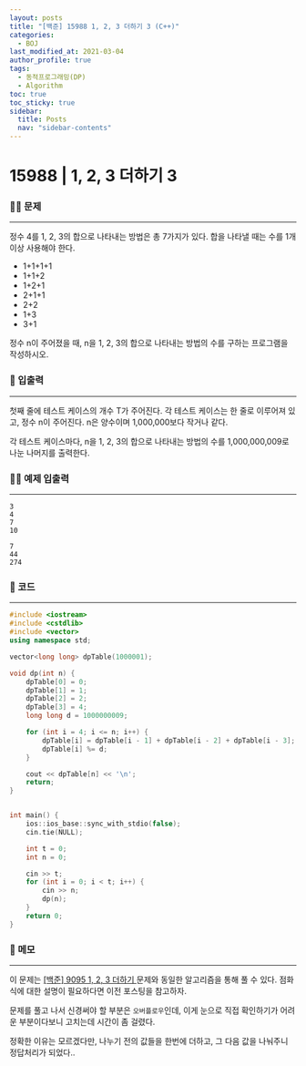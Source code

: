 ```yaml
---
layout: posts
title: "[백준] 15988 1, 2, 3 더하기 3 (C++)"
categories:
  - BOJ
last_modified_at: 2021-03-04
author_profile: true
tags:
  - 동적프로그래밍(DP)
  - Algorithm
toc: true
toc_sticky: true
sidebar:
  title: Posts
  nav: "sidebar-contents"
---
```


# 15988 | 1, 2, 3 더하기 3


### 🙋‍♀️ 문제

-----

정수 4를 1, 2, 3의 합으로 나타내는 방법은 총 7가지가 있다. 합을 나타낼 때는 수를 1개 이상 사용해야 한다.

- 1+1+1+1
- 1+1+2
- 1+2+1
- 2+1+1
- 2+2
- 1+3
- 3+1

정수 n이 주어졌을 때, n을 1, 2, 3의 합으로 나타내는 방법의 수를 구하는 프로그램을 작성하시오.

### 🙌 입출력

-----

첫째 줄에 테스트 케이스의 개수 T가 주어진다. 각 테스트 케이스는 한 줄로 이루어져 있고, 정수 n이 주어진다. n은 양수이며 1,000,000보다 작거나 같다.

각 테스트 케이스마다, n을 1, 2, 3의 합으로 나타내는 방법의 수를 1,000,000,009로 나눈 나머지를 출력한다.

### 🙋‍♂️ 예제 입출력

-----

```
3
4
7
10
```

```
7
44
274
```


### 🚀 코드

-----

```c++
#include <iostream>
#include <cstdlib>
#include <vector>
using namespace std;

vector<long long> dpTable(1000001);

void dp(int n) {
	dpTable[0] = 0;
	dpTable[1] = 1;
	dpTable[2] = 2;
	dpTable[3] = 4;
	long long d = 1000000009;

	for (int i = 4; i <= n; i++) {
		dpTable[i] = dpTable[i - 1] + dpTable[i - 2] + dpTable[i - 3];
		dpTable[i] %= d;
	}

	cout << dpTable[n] << '\n';
	return;
}


int main() {
	ios::ios_base::sync_with_stdio(false);
	cin.tie(NULL);

	int t = 0;
	int n = 0;

	cin >> t;
	for (int i = 0; i < t; i++) {
		cin >> n;
		dp(n);
	}
	return 0;
}
```

### 🌠 메모

-----

이 문제는 <a href="https://jerimo.github.io/boj/boj-9095/">[백준] 9095 1, 2, 3 더하기 </a>문제와 동일한 알고리즘을 통해 풀 수 있다. 점화식에 대한 설명이 필요하다면 이전 포스팅을 참고하자.

문제를 풀고 나서 신경써야 할 부분은 ```오버플로우```인데, 이게 눈으로 직접 확인하기가 어려운 부분이다보니 고치는데 시간이 좀 걸렸다.

정확한 이유는 모르겠다만, 나누기 전의 값들을 한번에 더하고, 그 다음 값을 나눠주니 정답처리가 되었다..
